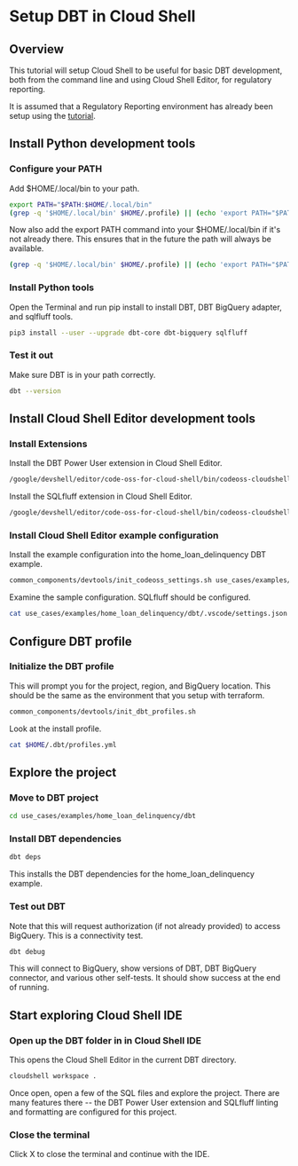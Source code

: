 # Setup DBT in Cloud Shell

## Overview

This tutorial will setup Cloud Shell to be useful for basic DBT
development, both from the command line and using Cloud Shell Editor,
for regulatory reporting.

It is assumed that a Regulatory Reporting environment has already been setup
using the [tutorial](https://github.com/GoogleCloudPlatform/reg-reporting-blueprint/blob/main/docs/TUTORIAL.md).

## Install Python development tools

### Configure your PATH

Add $HOME/.local/bin to your path.

```sh
export PATH="$PATH:$HOME/.local/bin"
(grep -q '$HOME/.local/bin' $HOME/.profile) || (echo 'export PATH="$PATH:$HOME/.local/bin"' >> $HOME/.profile)
```

Now also add the export PATH command into your $HOME/.local/bin if it's not already there.
This ensures that in the future the path will always be available.

```sh
(grep -q '$HOME/.local/bin' $HOME/.profile) || (echo 'export PATH="$PATH:$HOME/.local/bin"' >> $HOME/.profile)
```

### Install Python tools

Open the Terminal and run pip install to install DBT, DBT BigQuery adapter, and sqlfluff tools.

```sh
pip3 install --user --upgrade dbt-core dbt-bigquery sqlfluff
```

### Test it out

Make sure DBT is in your path correctly.

```sh
dbt --version
```

## Install Cloud Shell Editor development tools

### Install Extensions

Install the DBT Power User extension in Cloud Shell Editor.

```sh
/google/devshell/editor/code-oss-for-cloud-shell/bin/codeoss-cloudshell --install-extension innoverio.vscode-dbt-power-user
```

Install the SQLfluff extension in Cloud Shell Editor.

```sh
/google/devshell/editor/code-oss-for-cloud-shell/bin/codeoss-cloudshell --install-extension RobertOstermann.vscode-sqlfluff
```

### Install Cloud Shell Editor example configuration

Install the example configuration into the home_loan_delinquency DBT example.

```sh
common_components/devtools/init_codeoss_settings.sh use_cases/examples/home_loan_delinquency/dbt/.vscode/settings.json
```

Examine the sample configuration. SQLfluff should be configured.

```sh
cat use_cases/examples/home_loan_delinquency/dbt/.vscode/settings.json
```

## Configure DBT profile

### Initialize the DBT profile

This will prompt you for the project, region, and BigQuery location. This should be the same
as the environment that you setup with terraform.

```sh
common_components/devtools/init_dbt_profiles.sh
```

Look at the install profile.

```sh
cat $HOME/.dbt/profiles.yml
```

## Explore the project

### Move to DBT project

```sh
cd use_cases/examples/home_loan_delinquency/dbt
```

### Install DBT dependencies

```sh
dbt deps
```

This installs the DBT dependencies for the home_loan_delinquency example.

### Test out DBT

Note that this will request authorization (if not already provided) to access
BigQuery. This is a connectivity test.

```sh
dbt debug
```

This will connect to BigQuery, show versions of DBT, DBT BigQuery connector, and various other
self-tests. It should show success at the end of running.

## Start exploring Cloud Shell IDE

### Open up the DBT folder in in Cloud Shell IDE

This opens the Cloud Shell Editor in the current DBT directory.

```sh
cloudshell workspace .
```

Once open, open a few of the SQL files and explore the project. There are many
features there -- the DBT Power User extension and SQLfluff linting and formatting
are configured for this project.

### Close the terminal

Click X to close the terminal and continue with the IDE.
